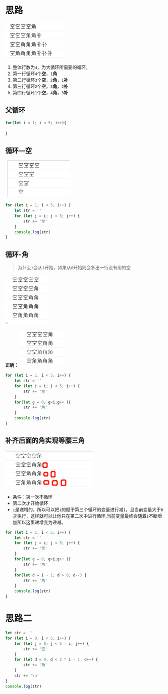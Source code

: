 # 思路
![图片](./01.png)

1. 整体行数为`4`，为大循环所需要的循环。
2. 第一行循环`4`个**空**，`1`**角**
3. 第二行循环`3`个**空**，`2`**角**，`1`**补**
4. 第三行循环`2`个**空**，`3`**角**，`2`**补**
5. 第四行循环`1`个**空**，`4`**角**，`3`**补**

## 父循环
```javaScript
for(let i = 1; i < 5; i++){
    
}
```
## 循环—空
![图片](./02.png)
```javaScript
for (let i = 1; i < 5; i++) {
    let str = ''
    for (let j = i; j < 5; j++) {
        str += '空'
    }
    console.log(str)
}
```
## 循环-角
> 为什么`i`会从`1`开始，如果从`0`开始则会多出一行没有用的空

![图片](./03.png)

**正确：**
![图片](./04.png)

```javaScript
for (let i = 1; i < 5; i++) {
    let str = ''
    for (let j = i; j < 5; j++) {
        str += '空'
    }
    for(let g = 0; g<i;g++ ){
        str += '角'
    }
    console.log(str)
}
```
## 补齐后面的角实现等腰三角
![图片](./05.png)

- 条件：第一次不循环
- 第二次才开始循环
- `i`是递增的，所以可以把`i`的赋予第三个循环的变量进行减`1`，且当前变量大于`0`才执行，这样就可以让他只在第二次中进行循环,当前变量最终会随着`i`不断增加所以这里递增变为递减。
```javaScript
for (let i = 1; i < 5; i++) {
    let str = ''
    for (let j = i; j < 5; j++) {
        str += '空'
    }
    for(let g = 0; g<i;g++ ){
        str += '角'
    }
    for(let d = i - 1; d > 0; d--) {
        str += '角'
    }
    console.log(str)
}
```
# 思路二
```javascript
let str = ''
for (let i = 0; i < 5; i++) {
    for (let j = 0; j < 5 - i; j++) {
        str += '空'
    }
    for (let d = 0; d < 2 * i - 1; d++) {
        str += '角'
    }
    str += '\n'
}
console.log(str)
```